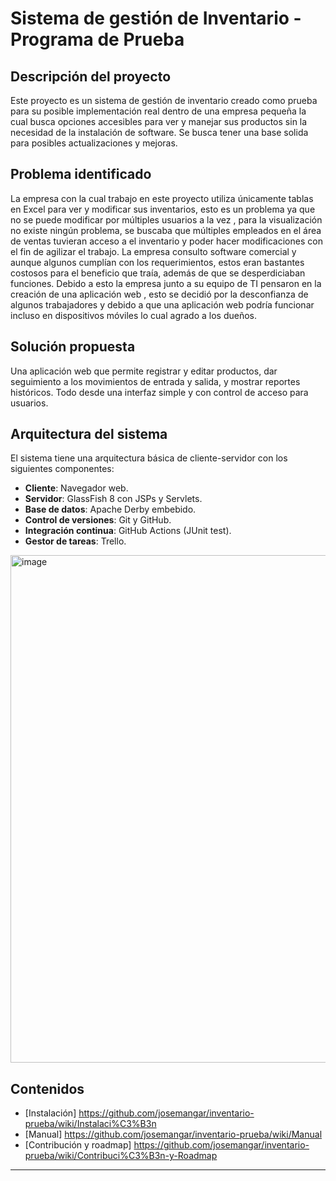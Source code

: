 # Sistema de gestión de Inventario - Programa de Prueba 

##  Descripción del proyecto

Este proyecto es un sistema de gestión de inventario creado como prueba para su posible implementación real dentro de una empresa pequeña la cual busca opciones accesibles para ver y manejar sus productos sin la necesidad de la instalación de software. Se busca tener una base solida para posibles actualizaciones y mejoras. 

##  Problema identificado

La empresa con la cual trabajo en este proyecto utiliza únicamente tablas en Excel para ver y modificar sus inventarios, esto es un problema ya que no se puede modificar por múltiples usuarios a la vez , para la visualización no existe ningún problema, se buscaba que múltiples empleados en el área de ventas tuvieran acceso a el inventario y poder hacer modificaciones con el fin de agilizar el trabajo. La empresa consulto software comercial y aunque algunos cumplían con los requerimientos, estos eran bastantes costosos para el beneficio que traía, además de que se desperdiciaban funciones. 
Debido a esto la empresa junto a su equipo de TI pensaron en la creación de una aplicación web , esto se decidió por la desconfianza de algunos trabajadores y debido a que una aplicación web podría funcionar incluso en dispositivos móviles lo cual agrado a los dueños. 

##  Solución propuesta

Una aplicación web que permite registrar y editar productos, dar seguimiento a los movimientos de entrada y salida, y mostrar reportes históricos. Todo desde una interfaz simple y con control de acceso para usuarios.

##  Arquitectura del sistema

El sistema tiene una arquitectura básica de cliente-servidor con los siguientes componentes:

- **Cliente**: Navegador web.
- **Servidor**: GlassFish 8 con JSPs y Servlets.
- **Base de datos**: Apache Derby embebido.
- **Control de versiones**: Git y GitHub.
- **Integración continua**: GitHub Actions (JUnit test).
- **Gestor de tareas**: Trello.
 <img width="567" height="812" alt="image" src="https://github.com/user-attachments/assets/7ec7dc91-e876-446b-b3b7-d9bfc5f3fd37" />


##  Contenidos

- [Instalación] https://github.com/josemangar/inventario-prueba/wiki/Instalaci%C3%B3n
- [Manual] https://github.com/josemangar/inventario-prueba/wiki/Manual
- [Contribución y roadmap] https://github.com/josemangar/inventario-prueba/wiki/Contribuci%C3%B3n-y-Roadmap

---


